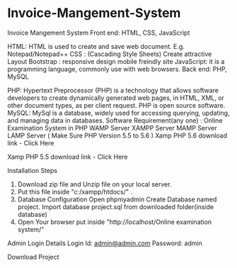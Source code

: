 # Invoice-Mangement-System
Invoice Mangement System
Front end: HTML, CSS, JavaScript

HTML: HTML is used to create and save web document. E.g. Notepad/Notepad++
CSS : (Cascading Style Sheets) Create attractive Layout
Bootstrap : responsive design mobile freindly site
JavaScript: it is a programming language, commonly use with web browsers.
Back end: PHP, MySQL

PHP: Hypertext Preprocessor (PHP) is a technology that allows software developers to create dynamically generated web pages, in HTML, XML, or other document types, as per client request. PHP is open source software.
MySQL: MySql is a database, widely used for accessing querying, updating, and managing data in databases.
Software Requirement(any one) : Online Examination System in PHP
WAMP Server
XAMPP Server
MAMP Server
LAMP Server
( Make Sure PHP Version 5.5 to 5.6 )
Xamp PHP 5.6 download link -  Click Here

Xamp PHP 5.5 download link -  Click Here

Installation Steps
1. Download zip file and Unzip file on your local server.
2. Put this file inside "c:/xampp/htdocs/" .
3. Database Configuration
Open phpmyadmin
Create Database named project.
Import database project.sql from downloaded folder(inside database)
4. Open Your browser put inside "http://localhost/Online examination system/"

Admin Login Details
Login Id: admin@admin.com
Password: admin

Download Project 
